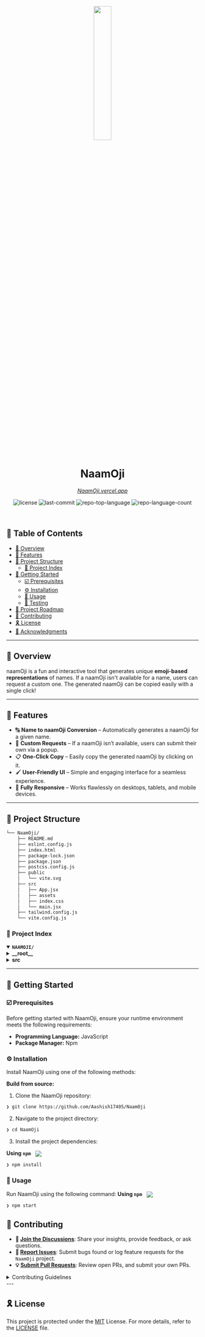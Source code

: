 <p align="center">
    <img src="https://img.icons8.com/?size=512&id=55494&format=png" align="center" width="30%">
</p>
<p align="center"><h1 align="center">NaamOji</h1></p>
<p align="center">
    <em><a href="https://naamoji.vercel.app/">NaamOji.vercel.app</a></em>
</p>

<p align="center">
	<img src="https://img.shields.io/github/license/Aashish17405/NaamOji?style=default&logo=opensourceinitiative&logoColor=white&color=ff0000" alt="license">
	<img src="https://img.shields.io/github/last-commit/Aashish17405/NaamOji?style=default&logo=git&logoColor=white&color=ff0000" alt="last-commit">
	<img src="https://img.shields.io/github/languages/top/Aashish17405/NaamOji?style=default&color=ff0000" alt="repo-top-language">
	<img src="https://img.shields.io/github/languages/count/Aashish17405/NaamOji?style=default&color=ff0000" alt="repo-language-count">
</p>
<p align="center"><!-- default option, no dependency badges. -->
</p>
<p align="center">
	<!-- default option, no dependency badges. -->
</p>
<br>

## 🔗 Table of Contents

- [📍 Overview](#-overview)
- [👾 Features](#-features)
- [📁 Project Structure](#-project-structure)
  - [📂 Project Index](#-project-index)
- [🚀 Getting Started](#-getting-started)
  - [☑️ Prerequisites](#-prerequisites)
  - [⚙️ Installation](#-installation)
  - [🤖 Usage](#🤖-usage)
  - [🧪 Testing](#🧪-testing)
- [📌 Project Roadmap](#-project-roadmap)
- [🔰 Contributing](#-contributing)
- [🎗 License](#-license)
- [🙌 Acknowledgments](#-acknowledgments)

---

## 📍 Overview

naamOji is a fun and interactive tool that generates unique **emoji-based representations** of names. If a naamOji isn't available for a name, users can request a custom one. The generated naamOji can be copied easily with a single click!  

---

## 👾 Features

- 🔠 **Name to naamOji Conversion** – Automatically generates a naamOji for a given name.  
- 🚀 **Custom Requests** – If a naamOji isn’t available, users can submit their own via a popup.  
- 📋 **One-Click Copy** – Easily copy the generated naamOji by clicking on it.  
- 🖌️ **User-Friendly UI** – Simple and engaging interface for a seamless experience.  
- 📱 **Fully Responsive** – Works flawlessly on desktops, tablets, and mobile devices.  

---

## 📁 Project Structure

```sh
└── NaamOji/
    ├── README.md
    ├── eslint.config.js
    ├── index.html
    ├── package-lock.json
    ├── package.json
    ├── postcss.config.js
    ├── public
    │   └── vite.svg
    ├── src
    │   ├── App.jsx
    │   ├── assets
    │   ├── index.css
    │   └── main.jsx
    ├── tailwind.config.js
    └── vite.config.js
```


### 📂 Project Index
<details open>
	<summary><b><code>NAAMOJI/</code></b></summary>
	<details> <!-- __root__ Submodule -->
		<summary><b>__root__</b></summary>
		<blockquote>
			<table>
			<tr>
				<td><b><a href='https://github.com/Aashish17405/NaamOji/blob/master/postcss.config.js'>postcss.config.js</a></b></td>
				<td><code>❯ TailwindCSS PostCSS configuration</code></td>
			</tr>
			<tr>
				<td><b><a href='https://github.com/Aashish17405/NaamOji/blob/master/package-lock.json'>package-lock.json</a></b></td>
				<td><code>❯ Auto-generated dependencies lock file</code></td>
			</tr>
			<tr>
				<td><b><a href='https://github.com/Aashish17405/NaamOji/blob/master/tailwind.config.js'>tailwind.config.js</a></b></td>
				<td><code>❯ TailwindCSS configuration file</code></td>
			</tr>
			<tr>
				<td><b><a href='https://github.com/Aashish17405/NaamOji/blob/master/vite.config.js'>vite.config.js</a></b></td>
				<td><code>❯ Vite configuration for fast builds</code></td>
			</tr>
			<tr>
				<td><b><a href='https://github.com/Aashish17405/NaamOji/blob/master/package.json'>package.json</a></b></td>
				<td><code>❯ Project metadata & dependencies</code></td>
			</tr>
			<tr>
				<td><b><a href='https://github.com/Aashish17405/NaamOji/blob/master/index.html'>index.html</a></b></td>
				<td><code>❯ Root HTML file for the project</code></td>
			</tr>
			<tr>
				<td><b><a href='https://github.com/Aashish17405/NaamOji/blob/master/eslint.config.js'>eslint.config.js</a></b></td>
				<td><code>❯ ESLint configuration for code quality</code></td>
			</tr>
			</table>
		</blockquote>
	</details>
	<details> <!-- src Submodule -->
		<summary><b>src</b></summary>
		<blockquote>
			<table>
			<tr>
				<td><b><a href='https://github.com/Aashish17405/NaamOji/blob/master/src/index.css'>index.css</a></b></td>
				<td><code>❯ Global CSS styles</code></td>
			</tr>
			<tr>
				<td><b><a href='https://github.com/Aashish17405/NaamOji/blob/master/src/App.jsx'>App.jsx</a></b></td>
				<td><code>❯ Main React component</code></td>
			</tr>
			<tr>
				<td><b><a href='https://github.com/Aashish17405/NaamOji/blob/master/src/main.jsx'>main.jsx</a></b></td>
				<td><code>❯ Renders the React app</code></td>
			</tr>
			</table>
		</blockquote>
	</details>
</details>


---
## 🚀 Getting Started

### ☑️ Prerequisites

Before getting started with NaamOji, ensure your runtime environment meets the following requirements:

- **Programming Language:** JavaScript
- **Package Manager:** Npm


### ⚙️ Installation

Install NaamOji using one of the following methods:

**Build from source:**

1. Clone the NaamOji repository:
```sh
❯ git clone https://github.com/Aashish17405/NaamOji
```

2. Navigate to the project directory:
```sh
❯ cd NaamOji
```

3. Install the project dependencies:


**Using `npm`** &nbsp; [<img align="center" src="https://img.shields.io/badge/npm-CB3837.svg?style={badge_style}&logo=npm&logoColor=white" />](https://www.npmjs.com/)

```sh
❯ npm install
```




### 🤖 Usage
Run NaamOji using the following command:
**Using `npm`** &nbsp; [<img align="center" src="https://img.shields.io/badge/npm-CB3837.svg?style={badge_style}&logo=npm&logoColor=white" />](https://www.npmjs.com/)

```sh
❯ npm start
```

## 🔰 Contributing

- **💬 [Join the Discussions](https://github.com/Aashish17405/NaamOji/discussions)**: Share your insights, provide feedback, or ask questions.
- **🐛 [Report Issues](https://github.com/Aashish17405/NaamOji/issues)**: Submit bugs found or log feature requests for the `NaamOji` project.
- **💡 [Submit Pull Requests](https://github.com/Aashish17405/NaamOji/blob/main/CONTRIBUTING.md)**: Review open PRs, and submit your own PRs.

<details closed>
<summary>Contributing Guidelines</summary>

1. **Fork the Repository**: Start by forking the project repository to your github account.
2. **Clone Locally**: Clone the forked repository to your local machine using a git client.
   ```sh
   git clone https://github.com/Aashish17405/NaamOji
   ```
3. **Create a New Branch**: Always work on a new branch, giving it a descriptive name.
   ```sh
   git checkout -b new-feature-x
   ```
4. **Make Your Changes**: Develop and test your changes locally.
5. **Commit Your Changes**: Commit with a clear message describing your updates.
   ```sh
   git commit -m 'Implemented new feature x.'
   ```
6. **Push to github**: Push the changes to your forked repository.
   ```sh
   git push origin new-feature-x
   ```
7. **Submit a Pull Request**: Create a PR against the original project repository. Clearly describe the changes and their motivations.
8. **Review**: Once your PR is reviewed and approved, it will be merged into the main branch. Congratulations on your contribution!
</details>
---

## 🎗 License

This project is protected under the [MIT](https://choosealicense.com/licenses) License. For more details, refer to the [LICENSE](https://choosealicense.com/licenses/) file.